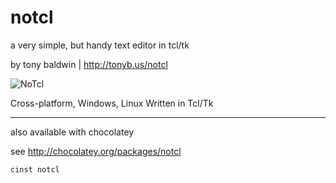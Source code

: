notcl
=====

a very simple, but handy text editor in tcl/tk

by tony baldwin | http://tonyb.us/notcl

![NoTcl](http://tonybaldwin.info/images/notclshot201402041200.png)

Cross-platform, Windows, Linux
Written in Tcl/Tk

---------
also available with chocolatey

see http://chocolatey.org/packages/notcl

`cinst notcl`

